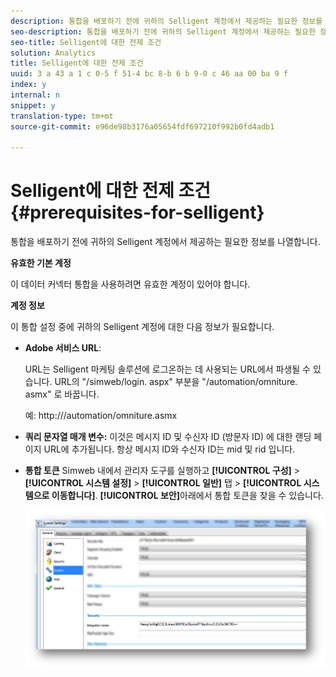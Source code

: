 ```yaml
---
description: 통합을 배포하기 전에 귀하의 Selligent 계정에서 제공하는 필요한 정보를 나열합니다.
seo-description: 통합을 배포하기 전에 귀하의 Selligent 계정에서 제공하는 필요한 정보를 나열합니다.
seo-title: Selligent에 대한 전제 조건
solution: Analytics
title: Selligent에 대한 전제 조건
uuid: 3 a 43 a 1 c 0-5 f 51-4 bc 8-b 6 b 9-0 c 46 aa 00 ba 9 f
index: y
internal: n
snippet: y
translation-type: tm+mt
source-git-commit: e96de98b3176a05654fdf697210f992b0fd4adb1

---
```



# Selligent에 대한 전제 조건{#prerequisites-for-selligent}

통합을 배포하기 전에 귀하의 Selligent 계정에서 제공하는 필요한 정보를 나열합니다.

**유효한 기본 계정**

이 데이터 커넥터 통합을 사용하려면 유효한 계정이 있어야 합니다.

**계정 정보**

이 통합 설정 중에 귀하의 Selligent 계정에 대한 다음 정보가 필요합니다.

* **Adobe 서비스 URL**:

   URL는 Selligent 마케팅 솔루션에 로그온하는 데 사용되는 URL에서 파생될 수 있습니다. URL의 "/simweb/login. aspx" 부분을 "/automation/omniture. asmx" 로 바꿉니다.

   예: http://<client-specific install url>/automation/omniture.asmx

* **쿼리 문자열 매개 변수:** 이것은 메시지 ID 및 수신자 ID (방문자 ID) 에 대한 랜딩 페이지 URL에 추가됩니다. 항상 메시지 ID와 수신자 ID는 mid 및 rid 입니다.

* **통합 토큰** Simweb 내에서 관리자 도구를 실행하고 **[!UICONTROL 구성]** &gt; **[!UICONTROL 시스템 설정]** &gt; **[!UICONTROL 일반]** 탭 &gt; **[!UICONTROL 시스템으로 이동합니다]**. **[!UICONTROL 보안]**&#x200B;아래에서 통합 토큰을 찾을 수 있습니다.

   ![](assets/selligent-integration_token.png)

